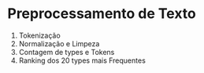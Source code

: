 # Preprocessamento de Texto
1. Tokenização
2. Normalização e Limpeza
3. Contagem de types e Tokens
4. Ranking dos 20 types mais Frequentes
